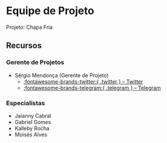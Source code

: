 # Equipe de Projeto

Projeto: Chapa Fria

## Recursos

### Gerente de Projetos

- Sérgio Mendonça (Gerente de Projeto) 
    - [:fontawesome-brands-twitter:{ .twitter } – Twitter](https://twitter.com/sftom)
    - [:fontawesome-brands-telegram:{ .telegram } – Telegram](https://t.me/sftom)


### Especialistas

- Jaianny Cabral
- Gabriel Gomes
- Kalleby Rocha
- Moisés Alves
